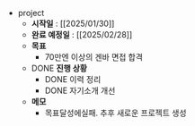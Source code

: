 - project
	- **시작일** : [[2025/01/30]]
	- **완료 예정일** : [[2025/02/28]]
	- **목표**
		- 70만엔 이상의 겐바 면접 합격
	- DONE **진행 상황**
		- DONE 이력 정리
		- DONE 자기소개 개선
	- **메모**
		- 목표달성에실패. 추후 새로운 프로젝트 생성